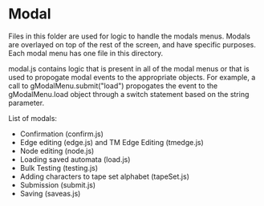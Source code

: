 # Modal

Files in this folder are used for logic to handle the modals menus.
Modals are overlayed on top of the rest of the screen, and have
specific purposes. Each modal menu has one file in this directory.

modal.js contains logic that is present in all of the modal menus or
that is used to propogate modal events to the appropriate objects. For
example, a call to gModalMenu.submit("load") propogates the event to
the gModalMenu.load object through a switch statement based on the 
string parameter.

List of modals:
- Confirmation (confirm.js)
- Edge editing (edge.js) and TM Edge Editing (tmedge.js)
- Node editing (node.js)
- Loading saved automata (load.js)
- Bulk Testing (testing.js)
- Adding characters to tape set alphabet (tapeSet.js)
- Submission (submit.js)
- Saving (saveas.js)